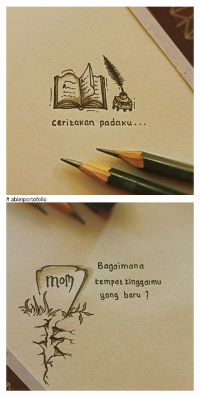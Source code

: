 ![alt text](https://github.com/Abimismunandar/abimportofolio/blob/main/1.jpg?raw=true)# abimportofolio
![alt text](https://github.com/Abimismunandar/abimportofolio/blob/main/2.jpg?raw=true)
